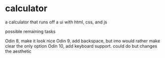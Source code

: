 # calculator

a calculator that runs off a ui with html, css, and js


possible remaining tasks

Odin 8, make it look nice
Odin 9, add backspace, but imo would rather make clear the only option
Odin 10, add keyboard support. could do but changes the aesthetic
